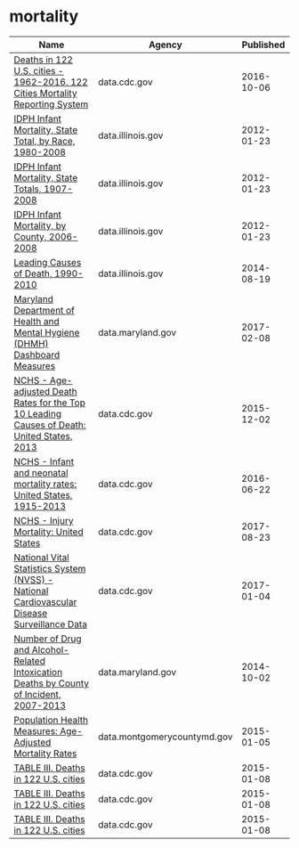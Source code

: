 # mortality

Name | Agency | Published
---- | ---- | ---------
[Deaths in 122 U.S. cities - 1962-2016. 122 Cities Mortality Reporting System](../socrata/mr8w-325u.md) | data.cdc.gov | 2016-10-06
[IDPH Infant Mortality, State Total, by Race, 1980-2008](../socrata/nw3t-wtmy.md) | data.illinois.gov | 2012-01-23
[IDPH Infant Mortality, State Totals, 1907-2008](../socrata/ruic-mhpt.md) | data.illinois.gov | 2012-01-23
[IDPH Infant Mortality, by County, 2006-2008](../socrata/urme-f6t9.md) | data.illinois.gov | 2012-01-23
[Leading Causes of Death, 1990-2010](../socrata/t224-vrp2.md) | data.illinois.gov | 2014-08-19
[Maryland Department of Health and Mental Hygiene (DHMH) Dashboard Measures](../socrata/iyvb-gsn5.md) | data.maryland.gov | 2017-02-08
[NCHS - Age-adjusted Death Rates for the Top 10 Leading Causes of Death: United States, 2013](../socrata/bi63-dtpu.md) | data.cdc.gov | 2015-12-02
[NCHS - Infant and neonatal mortality rates: United States, 1915-2013](../socrata/epev-k6ss.md) | data.cdc.gov | 2016-06-22
[NCHS - Injury Mortality: United States](../socrata/nt65-c7a7.md) | data.cdc.gov | 2017-08-23
[National Vital Statistics System (NVSS) - National Cardiovascular Disease Surveillance Data](../socrata/kztq-p2jf.md) | data.cdc.gov | 2017-01-04
[Number of Drug and Alcohol-Related Intoxication Deaths by County of Incident, 2007-2013](../socrata/eprz-kexz.md) | data.maryland.gov | 2014-10-02
[Population Health Measures: Age-Adjusted Mortality Rates](../socrata/j55i-sqj8.md) | data.montgomerycountymd.gov | 2015-01-05
[TABLE III. Deaths in 122 U.S. cities](../socrata/qpap-3u8w.md) | data.cdc.gov | 2015-01-08
[TABLE III. Deaths in 122 U.S. cities](../socrata/qpap-3u8w.md) | data.cdc.gov | 2015-01-08
[TABLE III. Deaths in 122 U.S. cities](../socrata/qpap-3u8w.md) | data.cdc.gov | 2015-01-08

